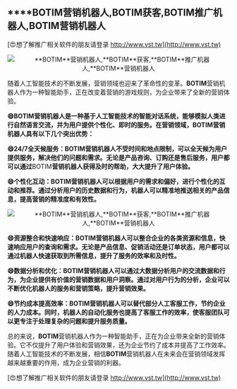 ## ****BOTIM**营销机器人,**BOTIM**获客,**BOTIM**推广机器人,**BOTIM**营销机器人**

[😍想了解推广相关软件的朋友请登录 http://www.vst.tw](http://www.vst.tw)

 <center><img src="https://vst.tw/MP4/tuiguang/png/4.png" alt="**BOTIM**营销机器人,**BOTIM**获客,**BOTIM**推广机器人,**BOTIM**营销机器人"></center>

随着人工智能技术的不断发展，营销领域也迎来了革命性的变革。**BOTIM**营销机器人作为一种智能助手，正在改变着营销的游戏规则，为企业带来了全新的营销体验。

**😄**BOTIM**营销机器人是一种基于人工智能技术的智能对话系统，能够模拟人类进行自然语言交流，并为用户提供个性化、即时的服务。在营销领域，**BOTIM**营销机器人具有以下几个突出优势：**

**😄24/7全天候服务：**BOTIM**营销机器人不受时间和地点限制，可以全天候为用户提供服务，解决他们的问题和需求。无论是产品咨询、订购还是售后服务，用户都可以通过**BOTIM**营销机器人获得及时的帮助，大大提升了用户体验。**

**😄个性化互动：**BOTIM**营销机器人可以根据用户的需求和偏好，进行个性化的互动和推荐。通过分析用户的历史数据和行为，机器人可以精准地推送相关的产品信息，提高营销的精准度和有效性。**

 <center><img src="https://vst.tw/MP4/tuiguang/png/0.png" alt="**BOTIM**营销机器人,**BOTIM**获客,**BOTIM**推广机器人,**BOTIM**营销机器人"></center>

**😄资源整合和快速响应：**BOTIM**营销机器人可以整合企业的各类资源和信息，快速响应用户的查询和需求。无论是产品信息、促销活动还是订单状态，用户都可以通过机器人快速获取到所需信息，提升了服务的效率和及时性。**

**😄数据分析和优化：**BOTIM**营销机器人可以通过大数据分析用户的交流数据和行为，为企业提供有价值的营销数据和用户洞察。通过对用户行为的分析，企业可以不断优化机器人的服务和营销策略，提升营销效果。**

**😄节约成本提高效率：**BOTIM**营销机器人可以替代部分人工客服工作，节约企业的人力成本。同时，机器人的自动化服务也提高了客服工作的效率，使客服团队可以更专注于处理复杂的问题和提升服务质量。**

总的来说，**BOTIM**营销机器人作为一种智能助手，正在为企业带来全新的营销体验。它不仅提升了用户体验和营销效果，还为企业节约了成本并提高了工作效率。随着人工智能技术的不断发展，相信**BOTIM**营销机器人在未来会在营销领域发挥越来越重要的作用，成为企业营销的利器。

[😍想了解推广相关软件的朋友请登录 http://www.vst.tw](http://www.vst.tw)



